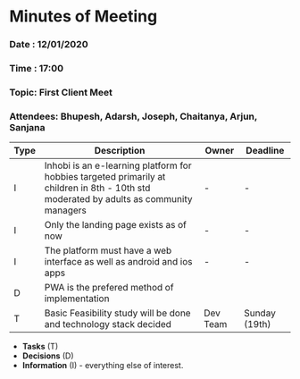 # Minutes of Meeting
 
### Date : 12/01/2020
### Time : 17:00
### Topic: First Client Meet
### Attendees: Bhupesh, Adarsh, Joseph, Chaitanya, Arjun, Sanjana

Type | Description | Owner | Deadline
---- | ----------- | ----- | --------
I    | Inhobi is an e-learning platform for hobbies targeted primarily at children in 8th - 10th std moderated by adults as community managers| - | -
I    | Only the landing page exists as of now | - | -
I    | The platform must have a web interface as well as android and ios apps| - | -
D    | PWA is the prefered method of implementation 
T    | Basic Feasibility study will be done and technology stack decided| Dev Team | Sunday (19th)

* **Tasks** (T)
* **Decisions** (D)
* **Information** (I) - everything else of interest.
